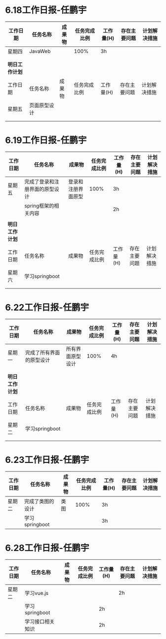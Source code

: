 # 6.18工作日报-任鹏宇
| 工作日期         | 任务名称   | 成果物   | 任务完成比例 | 工作量(H) | 存在主要问题       | 计划解决措施     |
| ---------------- | ---------- | -------- | ------------ | --------- | ------------------ | ---------------- |
| 星期四           | JavaWeb  |  | 100%          | 3h        |  |  |
|                  |    |  |           |      |    |          |
|                  |     |          |        |         |            |      |
| **明日工作计划** |            |          |              |           |                    |                  |
| 工作日期         | 任务名称   | 成果物   | 任务完成比例 | 工作量(H) | 存在主要问题       | 计划解决措施     |
| 星期五           | 页面原型设计   |          |              |           |                    |                  |
|                  |            |          |              |           |                    |                  |
|                  |            |          |              |           |                    |                  |



# 6.19工作日报-任鹏宇
| 工作日期         | 任务名称   | 成果物   | 任务完成比例 | 工作量(H) | 存在主要问题       | 计划解决措施     |
| ---------------- | ---------- | -------- | ------------ | --------- | ------------------ | ---------------- |
| 星期五           | 完成了登录和注册界面的原型设计   | 登录和注册界面原型 | 100%          | 3h        |          |             |
|                  |  spring框架的相关内容  |     |           |   2h       |   |     |
|                  |            |          |            |         |            |      |
| **明日工作计划** |            |          |              |           |                    |                  |
| 工作日期         | 任务名称   | 成果物   | 任务完成比例 | 工作量(H) | 存在主要问题       | 计划解决措施     |
| 星期六           | 学习springboot   |          |              |           |                    |                  |
|                  |            |          |              |           |                    |                  |
|                  |            |          |              |           |                    |                  |							



# 6.22工作日报-任鹏宇
| 工作日期         | 任务名称   | 成果物   | 任务完成比例 | 工作量(H) | 存在主要问题       | 计划解决措施     |
| ---------------- | ---------- | -------- | ------------ | --------- | ------------------ | ---------------- |
| 星期一           | 完成了所有界面的原型设计   | 所有界面原型设计 | 100%          | 4h        |          |             |
|                  |   |     |           |        |   |     |
|                  |            |          |            |         |            |      |
| **明日工作计划** |            |          |              |           |                    |                  |
| 工作日期         | 任务名称   | 成果物   | 任务完成比例 | 工作量(H) | 存在主要问题       | 计划解决措施     |
| 星期二           | 学习springboot   |          |              |           |                    |                  |
|                  |            |          |              |           |                    |                  |
|                  |            |          |              |           |                    |                  |							

# 6.23工作日报-任鹏宇
| 工作日期         | 任务名称   | 成果物   | 任务完成比例 | 工作量(H) | 存在主要问题       | 计划解决措施     |
| ---------------- | ---------- | -------- | ------------ | --------- | ------------------ | ---------------- |
| 星期二           | 完成了类图的设计  | 类图 | 100%          | 3h        |    
|            | 学习springboot   |          |              |  3h         |                   


# 6.28工作日报-任鹏宇
| 工作日期         | 任务名称   | 成果物   | 任务完成比例 | 工作量(H) | 存在主要问题       | 计划解决措施     |
| ---------------- | ---------- | -------- | ------------ | --------- | ------------------ | ---------------- |
| 星期二           | 学习vue.js  |  |         |         |    2h
|            | 学习springboot   |          |              |  2h         |     
|            | 学习接口相关知识   |          |              |  2h         |    
